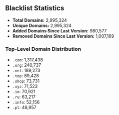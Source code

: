 ## Blacklist Statistics

- **Total Domains:** 2,995,324
- **Unique Domains:** 2,995,324
- **Added Domains Since Last Version:** 980,577
- **Removed Domains Since Last Version:** 1,007,169

### Top-Level Domain Distribution

-  `.com`: 1,317,438
-  `.org`: 240,737
-  `.net`: 189,273
-  `.top`: 89,428
-  `.shop`: 73,731
-  `.xyz`: 71,523
-  `.io`: 70,921
-  `.ru`: 63,217
-  `.info`: 52,156
-  `.pl`: 48,957
